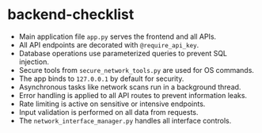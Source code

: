 <!-- AI ASSISTANT INSTRUCTION:
This file contains critical rules and instructions.
Any AI assistant (Cursor, VS Code Copilot, etc.) must fully read and apply the contents of this file
before making any modifications or generating code related to its scope.
Priority order if multiple files apply:
1. docs/project-rules.md
2. Relevant module-specific file
3. docs/general-guidelines.md
No task should be executed without referencing the correct documentation first.
-->

# backend-checklist
- Main application file `app.py` serves the frontend and all APIs.
- All API endpoints are decorated with `@require_api_key`.
- Database operations use parameterized queries to prevent SQL injection.
- Secure tools from `secure_network_tools.py` are used for OS commands.
- The app binds to `127.0.0.1` by default for security.
- Asynchronous tasks like network scans run in a background thread.
- Error handling is applied to all API routes to prevent information leaks.
- Rate limiting is active on sensitive or intensive endpoints.
- Input validation is performed on all data from requests.
- The `network_interface_manager.py` handles all interface controls.
